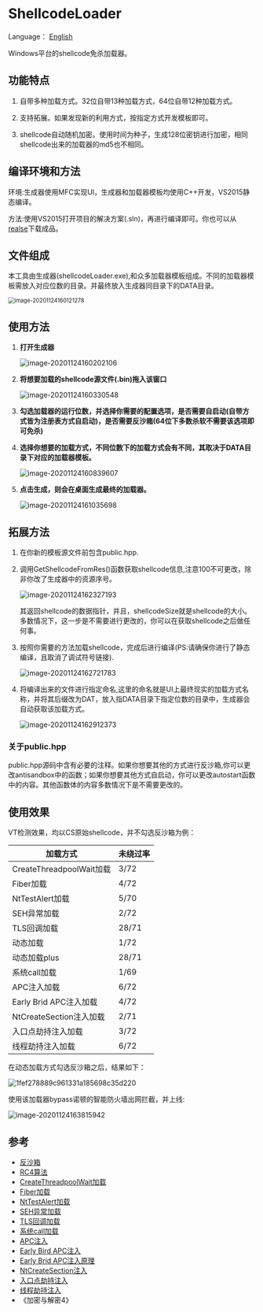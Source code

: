# ShellcodeLoader

Language： [English](readme.md) 

Windows平台的shellcode免杀加载器。

## 功能特点

1. 自带多种加载方式。32位自带13种加载方式，64位自带12种加载方式。

2. 支持拓展。如果发现新的利用方式，按指定方式开发模板即可。

3. shellcode自动随机加密。使用时间为种子，生成128位密钥进行加密，相同shellcode出来的加载器的md5也不相同。

   

## 编译环境和方法

   环境:生成器使用MFC实现UI，生成器和加载器模板均使用C++开发，VS2015静态编译。

   方法:使用VS2015打开项目的解决方案(.sln)，再进行编译即可。你也可以从[realse](https://github.com/knownsec/shellcodeloader/releases/tag/v1.0)下载成品。



## 文件组成

  本工具由生成器(shellcodeLoader.exe),和众多加载器模板组成。不同的加载器模板需放入对应位数的目录。并最终放入生成器同目录下的DATA目录。

<img src="Readme.assets/image-20201124160121278.png" alt="image-20201124160121278" style="zoom:80%;" />



## 使用方法

1. **打开生成器**

   ![image-20201124160202106](readme.assets/image-20201124160202106.png)

   

2. **将想要加载的shellcode源文件(.bin)拖入该窗口**

   ![image-20201124160330548](readme.assets/image-20201124160330548.png)

   

3. **勾选加载器的运行位数，并选择你需要的配置选项，是否需要自启动(自带方式皆为注册表方式自启动)，是否需要反沙箱(64位下多数杀软不需要该选项即可免杀)**

   

4. **选择你想要的加载方式，不同位数下的加载方式会有不同，其取决于DATA目录下对应的加载器模板。**

   ![image-20201124160839607](readme.assets/image-20201124160839607.png)

   

5. **点击生成，则会在桌面生成最终的加载器。**

   ![image-20201124161035698](readme.assets/image-20201124161035698.png)

## 拓展方法

1. 在你新的模板源文件前包含public.hpp.

   

2. 调用GetShellcodeFromRes()函数获取shellcode信息,注意100不可更改，除非你改了生成器中的资源序号。

   ![image-20201124162327193](readme.assets/image-20201124162327193.png)

   其返回shellcode的数据指针，并且，shellcodeSize就是shellcode的大小。多数情况下，这一步是不需要进行更改的，你可以在获取shellcode之后做任何事。

   

3. 按照你需要的方法加载shellcode，完成后进行编译(PS:请确保你进行了静态编译，且取消了调试符号链接).

   ![image-20201124162721783](readme.assets/image-20201124162721783.png)

   

4. 将编译出来的文件进行指定命名,这里的命名就是UI上最终现实的加载方式名称，并将其后缀改为DAT，放入指DATA目录下指定位数的目录中，生成器会自动获取该加载方式。

   ![image-20201124162912373](readme.assets/image-20201124162912373.png)

   

###  关于public.hpp

  public.hpp源码中含有必要的注释。如果你想要其他的方式进行反沙箱,你可以更改antisandbox中的函数；如果你想要其他方式自启动，你可以更改autostart函数中的内容。其他函数体的内容多数情况下是不需要更改的。



## 使用效果

VT检测效果，均以CS原始shellcode，并不勾选反沙箱为例：

| 加载方式                 | 未绕过率 |
| ------------------------ | -------- |
| CreateThreadpoolWait加载 | 3/72     |
| Fiber加载                | 4/72     |
| NtTestAlert加载          | 5/70     |
| SEH异常加载              | 2/72     |
| TLS回调加载              | 28/71    |
| 动态加载                 | 1/72     |
| 动态加载plus             | 28/71    |
| 系统call加载             | 1/69     |
| APC注入加载              | 6/72     |
| Early Brid APC注入加载   | 4/72     |
| NtCreateSection注入加载  | 2/71     |
| 入口点劫持注入加载       | 3/72     |
| 线程劫持注入加载         | 6/72     |

在动态加载方式勾选反沙箱之后，结果如下：

![1fef278889c961331a185698c35d220](readme.assets/1fef278889c961331a185698c35d220.png)



使用该加载器bypass诺顿的智能防火墙出网拦截，并上线:

![image-20201124163815942](readme.assets/image-20201124163815942.png)



## 参考

- [反沙箱](https://0xpat.github.io/Malware_development_part_2/)
- [RC4算法](https://www.52pojie.cn/thread-800115-1-1.html)
- [CreateThreadpoolWait加载](https://www.ired.team/offensive-security/code-injection-process-injection/shellcode-execution-via-createthreadpoolwait)
- [Fiber加载](https://www.ired.team/offensive-security/code-injection-process-injection/executing-shellcode-with-createfiber)
- [NtTestAlert加载](https://www.ired.team/offensive-security/code-injection-process-injection/shellcode-execution-in-a-local-process-with-queueuserapc-and-nttestalert)
- [SEH异常加载](https://idiotc4t.com/code-and-dll-process-injection/seh-code-execute)
- [TLS回调加载](https://idiotc4t.com/code-and-dll-process-injection/tls-code-execute)
- [系统call加载](https://modexp.wordpress.com/2020/06/01/syscalls-disassembler/)
- [APC注入](https://www.ired.team/offensive-security/code-injection-process-injection/apc-queue-code-injection)
- [Early Bird APC注入](https://www.ired.team/offensive-security/code-injection-process-injection/early-bird-apc-queue-code-injection)
- [Early Brid APC注入原理](https://www.ired.team/offensive-security/code-injection-process-injection/early-bird-apc-queue-code-injection)
- [NtCreateSection注入](https://www.ired.team/offensive-security/code-injection-process-injection/ntcreatesection-+-ntmapviewofsection-code-injection)
- [入口点劫持注入](https://www.ired.team/offensive-security/code-injection-process-injection/addressofentrypoint-code-injection-without-virtualallocex-rwx)
- [线程劫持注入](https://idiotc4t.com/code-and-dll-process-injection/setcontext-hijack-thread)
- 《加密与解密4》